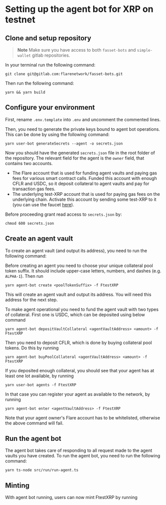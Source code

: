 # Setting up the agent bot for XRP on testnet

## Clone and setup repository

>**Note**
>Make sure you have access to both `fasset-bots` and `simple-wallet` gitlab repositories.

In your terminal run the following command:

```console
git clone git@gitlab.com:flarenetwork/fasset-bots.git
```

Then run the following command:

```console
yarn && yarn build
```

## Configure your environment

First, rename `.env.template` into `.env` and uncomment the commented lines.

Then, you need to generate the private keys bound to agent bot operations.
This can be done by using the following command:

```console
yarn user-bot generateSecrets --agent -o secrets.json
```

Now you should have the generated `secrets.json` file in the root folder of the repository.
The relevant field for the agent is the `owner` field, that contains two accounts.
- The Flare account that is used for funding agent vaults and paying gas fees for various smart contract calls. Funded this account with enough CFLR and USDC, so it deposit collateral to agent vaults and pay for transaction gas fees.
- The underlying test-XRP account that is used for paying gas fees on the underlying chain. Activate this account by sending some test-XRP to it (you can use the faucet [here](https://yusufsahinhamza.github.io/xrp-testnet-faucet/)).

Before proceeding grant read access to `secrets.json` by:

```console
chmod 600 secrets.json
```

## Create an agent vault

To create an agent vault (and output its address), you need to run the following command:

Before creating an agent you need to choose your unique collateral pool token suffix.
It should include upper-case letters, numbers, and dashes (e.g. `ALPHA-1`). Then run

```console
yarn agent-bot create <poolTokenSuffix> -f FtestXRP
```

This will create an agent vault and output its address. You will need this address for the next step.

To make agent operational you need to fund the agent vault with two types of collateral.
First one is USDC, which can be deposited using below command

```console
yarn agent-bot depositVaultCollateral <agentVaultAddress> <amount> -f FtestXRP
```

Then you need to deposit CFLR, which is done by buying collateral pool tokens. Do this by running
```console
yarn agent-bot buyPoolCollateral <agentVaultAddress> <amount> -f FtestXRP
```

If you deposited enough collateral, you should see that your agent has at least one lot available, by running
```console
yarn user-bot agents -f FtestXRP
```

In that case you can register your agent as available to the network, by running
```console
yarn agent-bot enter <agentVaultAddress> -f FtestXRP
```

Note that your agent owner's Flare account has to be whitelisted, otherwise the above command will fail.

## Run the agent bot

The agent bot takes care of responding to all request made to the agent vaults you have created.
To run the agent bot, you need to run the following command:

```console
yarn ts-node src/run/run-agent.ts
```

## Minting

With agent bot running, users can now mint FtestXRP by running
